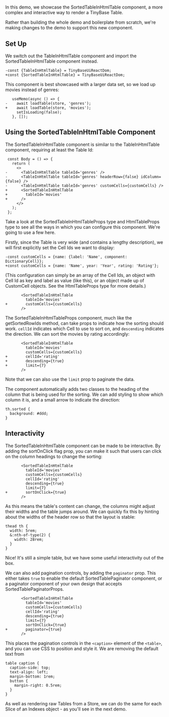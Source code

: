 # <SortedTableInHtmlTable />

In this demo, we showcase the SortedTableInHtmlTable component, a more complex
and interactive way to render a TinyBase Table.

Rather than building the whole demo and boilerplate from scratch, we're making
changes to the <TableInHtmlTable /> demo to support this new component.

[base]: # '<TableInHtmlTable />'

## Set Up

We switch out the TableInHtmlTable component and import the
SortedTableInHtmlTable component instead.

```diff-js
-const {TableInHtmlTable} = TinyBaseUiReactDom;
+const {SortedTableInHtmlTable} = TinyBaseUiReactDom;
```

This component is best showcased with a larger data set, so we load up movies
instead of genres:

```diff-jsx
   useMemo(async () => {
-    await loadTable(store, 'genres');
+    await loadTable(store, 'movies');
     setIsLoading(false);
   }, []);
```

## Using the SortedTableInHtmlTable Component

The SortedTableInHtmlTable component is similar to the TableInHtmlTable
component, requiring at least the Table Id:

```diff-jsx
 const Body = () => {
   return (
     <>
-      <TableInHtmlTable tableId='genres' />
-      <TableInHtmlTable tableId='genres' headerRow={false} idColumn={false} />
-      <TableInHtmlTable tableId='genres' customCells={customCells} />
+      <SortedTableInHtmlTable
+        tableId='movies'
+      />
     </>
   );
 };
```

Take a look at the SortedTableInHtmlTableProps type and HtmlTableProps type to
see all the ways in which you can configure this component. We're going to use a
few here.

Firstly, since the Table is very wide (and contains a lengthy description), we
will first explicitly set the Cell Ids we want to display:

```diff-js
-const customCells = {name: {label: 'Name', component: DictionaryCell}};
+const customCells = {name: 'Name', year: 'Year', rating: 'Rating'};
```

(This configuration can simply be an array of the Cell Ids, an object with Cell
Id as key and label as value (like this), or an object made up of CustomCell
objects. See the HtmlTableProps type for more details.)

```diff-jsx
       <SortedTableInHtmlTable
         tableId='movies'
+        customCells={customCells}
       />
```

The SortedTableInHtmlTableProps component, much like the getSortedRowIds method,
can take props to indicate how the sorting should work. `cellId` indicates which
Cell to use to sort on, and `descending` indicates the direction. We can sort
the movies by rating accordingly:

```diff-jsx
       <SortedTableInHtmlTable
         tableId='movies'
         customCells={customCells}
+        cellId='rating'
+        descending={true}
+        limit={7}
       />
```

Note that we can also use the `limit` prop to paginate the data.

The component automatically adds two classes to the heading of the column that
is being used for the sorting. We can add styling to show which column it is,
and a small arrow to indicate the direction:

```less
th.sorted {
  background: #ddd;
}
```

## Interactivity

The SortedTableInHtmlTable component can be made to be interactive. By adding
the sortOnClick flag prop, you can make it such that users can click on the
column headings to change the sorting:

```diff-jsx
       <SortedTableInHtmlTable
         tableId='movies'
         customCells={customCells}
         cellId='rating'
         descending={true}
         limit={7}
+        sortOnClick={true}
       />
```

As this means the table's content can change, the columns might adjust their
widths and the table jumps around. We can quickly fix this by hinting about the
widths of the header row so that the layout is stable:

```less
thead th {
  width: 5rem;
  &:nth-of-type(2) {
    width: 28rem;
  }
}
```

Nice! It's still a simple table, but we have some useful interactivity out of
the box.

We can also add pagination controls, by adding the `paginator` prop. This either
takes `true` to enable the default SortedTablePaginator component, or a
paginator component of your own design that accepts SortedTablePaginatorProps.

```diff-jsx
       <SortedTableInHtmlTable
         tableId='movies'
         customCells={customCells}
         cellId='rating'
         descending={true}
         limit={7}
         sortOnClick={true}
+        paginator={true}
       />
```

This places the pagination controls in the `<caption>` element of the `<table>`,
and you can use CSS to position and style it. We are removing the default text
from

```less
table caption {
  caption-side: top;
  text-align: left;
  margin-bottom: 1rem;
  button {
    margin-right: 0.5rem;
  }
}
```

As well as rendering raw Tables from a Store, we can do the same for each Slice
of an Indexes object - as you'll see in the next <SliceInHtmlTable /> demo.
